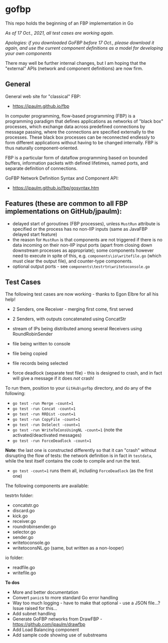 # gofbp 

This repo holds the beginning of an FBP implementation in Go

*As of 17 Oct., 2021, all test cases are working again.*

*Apologies: if you downloaded GoFBP before 17 Oct., please download it again, and use the current component definitions as a model for developing your own components*

There may well be further internal changes, but I am hoping that the "external" APIs (network and component definitions) are now firm. 

## General
 
General web site for "classical" FBP: 
* https://jpaulm.github.io/fbp

In computer programming, flow-based programming (FBP) is a programming paradigm that defines applications as networks of "black box" processes, which exchange data across predefined connections by message passing, where the connections are specified externally to the processes. These black box processes can be reconnected endlessly to form different applications without having to be changed internally. FBP is thus naturally component-oriented.

FBP is a particular form of dataflow programming based on bounded buffers, information packets with defined lifetimes, named ports, and separate definition of connections.
 
GoFBP Network Definition Syntax and Component API:
* https://jpaulm.github.io/fbp/gosyntax.htm

## Features (these are common to all FBP implementations on GitHub/jpaulm):

- delayed start of goroutines (FBP processes), unless `MustRun` attribute is specified or the process has no non-IIP inputs (same as JavaFBP delayed start feature) 
- the reason for `MustRun` is that components are not triggered if there is no data incoming on their non-IIP input ports (apart from closing down downstream processes as appropriate);  some components however need to execute in spite of this, e.g. `components\io\writefile.go` (which must clear the output file), and counter-type components.
- optional output ports - see `components\testrtn\writetoconsole.go`

## Test Cases
The following test cases are now working - thanks to Egon Elbre for all his help!

- 2 Senders, one Receiver - merging first come, first served

- 2 Senders, with outputs concatenated using ConcatStr

- stream of IPs being distributed among several Receivers using RoundRobinSender 

- file being written to console  

- file being copied             

- file records being selected    

- force deadlock (separate test file) - this is designed to crash, and in fact will give a message if it does *not* crash!
 

To run them, position to your `GitHub\gofbp` directory, and do any of the following:

- `go test -run Merge -count=1`
- `go test -run Concat -count=1`
- `go test -run RRDist -count=1`
- `go test -run CopyFile -count=1`
- `go test -run DoSelect -count=1`
- `go test -run WriteToConsUsingNL -count=1`  (note the activated/deactivated messages)
- `go test -run ForceDeadlock -count=1`

**Note**: the last one is constructed differently so that it can "crash" without disrupting the flow of tests: the network definition is in fact in `testdata`, while the test itself contains the code to compile and run the test.

- `go test -count=1` runs them all, including `ForceDeadlock` (as the first one)

The following components are available:

testrtn folder:
- concatstr.go
- discard.go
- kick.go
- receiver.go
- roundrobinsender.go
- selector.go
- sender.go
- writetoconsole.go 
- writetoconsNL.go   (same, but written as a non-looper)

io folder:
- readfile.go
- writefile.go

**To dos**

- More and better documentation
- Convert `panic`s to more standard Go error handling
- Way too much logging - have to make that optional - use a JSON file...?  Issue raised for this...
- Add subnet handling
- Generate GoFBP networks from DrawFBP - https://github.com/jpaulm/drawfbp
- Add Load Balancing component
- Add sample code showing use of substreams
